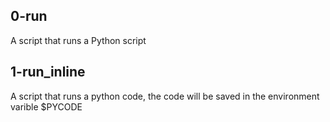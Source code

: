 ## 0-run
   A script that runs a Python script

## 1-run_inline
   A script that runs a python code, the code will be saved in the environment varible $PYCODE